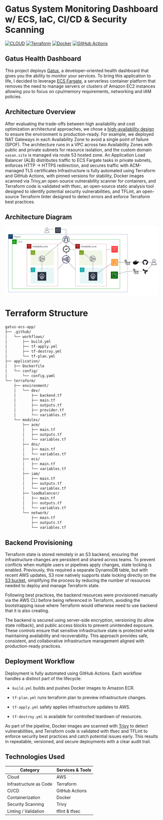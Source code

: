 # Gatus System Monitoring Dashboard w/ ECS, IaC, CI/CD & Security Scanning

[![CLOUD](https://custom-icon-badges.demolab.com/badge/Cloud-%23FF9900?logo=aws&logoColor=BLACK)](#)
[![Terraform](https://img.shields.io/badge/Terraform-844FBA?logo=terraform&logoColor=black)](#)
[![Docker](https://img.shields.io/badge/Docker-2496ED?logo=docker&logoColor=black)](#)
[![GitHub Actions](https://img.shields.io/badge/GitHub_Actions-c1121f?logo=github-actions&logoColor=black)](#)

## Gatus Health Dashboard

This project deploys [Gatus](https://github.com/TwiN/gatus), a developer-oriented health dashboard that gives you the ability to monitor your services. To bring this application to life, I decided to leverage [ECS Fargate](https://docs.aws.amazon.com/AmazonECS/latest/developerguide/AWS_Fargate.html), a serverless container platform that removes the need to manage servers or clusters of Amazon EC2 instances allowing you to focus on cpu/memory requirements, networking and IAM policies.

## Architecture Overview

After evaluating the trade-offs between high availability  and cost optimization architectural approaches, we chose a [high-availability design](https://aws.amazon.com/blogs/networking-and-content-delivery/using-nat-gateways-with-multiple-amazon-vpcs-at-scale/) to ensure the environment is production-ready. For example, we deployed NAT Gateways in each Availability Zone to avoid a single point of failure (SPOF). The architecture runs in a VPC across two Availability Zones with public and private subnets for resource isolation, and the custom domain `xasan.site` is managed via route 53 hosted zone. An Application Load Balancer (ALB) distributes traffic to ECS Fargate tasks in private subnets, enforces HTTP → HTTPS redirection, and secures traffic with ACM-managed TLS certificates Infrastructure is fully automated using Terraform and GitHub Actions, with pinned versions for stability, Docker images scanned via Trivy,an open-source vulnerability scanner for containers, and Terraform code is validated with tfsec, an open-source static analysis tool designed to identify potential security vulnerabilities, and TFLint, an open-source Terraform linter designed to detect errors and enforce Terraform best practices.

## Architecture Diagram

![image](./images/architecture.png)

# Terraform Structure

```
gatus-ecs-app/
├── .github/
│   └── workflows/
│       ├── build.yml
│       ├── tf-apply.yml
│       ├── tf-destroy.yml
│       └── tf-plan.yml
├── application/
│   ├── Dockerfile
│   └── config/
│       └── config.yaml
└── terraform/
    ├── environment/
    │   └── dev/
    │       ├── backend.tf
    │       ├── main.tf
    │       ├── outputs.tf
    │       ├── provider.tf
    │       └── variables.tf
    └── modules/
        ├── acm/
        │   ├── main.tf
        │   ├── outputs.tf
        │   └── variables.tf
        ├── dns/
        │   ├── main.tf
        │   └── variables.tf
        ├── ecs/
        │   ├── main.tf
        │   └── variables.tf
        ├── iam/
        │   ├── main.tf
        │   ├── outputs.tf
        │   └── variables.tf
        ├── loadbalancer/
        │   ├── main.tf
        │   ├── outputs.tf
        │   └── variables.tf
        └── network/
            ├── main.tf
            ├── outputs.tf
            └── variables.tf
```

## Backend Provisioning

Terraform state is stored remotely in an S3 backend, ensuring that infrastructure changes are persistent and shared across teams. To prevent conflicts when multiple users or pipelines apply changes, state locking is enabled. Previously, this required a separate DynamoDB table, but with recent AWS updates, S3 now natively supports state locking directly on the [S3 bucket](https://docs.aws.amazon.com/prescriptive-guidance/latest/terraform-aws-provider-best-practices/backend.html?utm_source=chatgpt.com), simplifying the process by reducing the number of resources needed to deploy and manage Terraform state.

Following best practices, the backend resources were provisioned manually via the AWS CLI before being referenced in Terraform, avoiding the bootstrapping issue where Terraform would otherwise need to use backend that it is also creating.

The backend is secured using server-side encryption, versioning (to allow state rollback), and public access blocks to prevent unintended exposure. These controls ensure that sensitive infrastructure state is protected while maintaining availability and recoverability. This approach provides safe, consistent, and collaborative infrastructure management aligned with production-ready practices.

## Deployment Workflow

Deployment is fully automated using GitHub Actions. Each workflow handles a distinct part of the lifecycle:

- `build.yml` builds and pushes Docker images to Amazon ECR.

- `tf-plan.yml` runs terraform plan to preview infrastructure changes.

- `tf-apply.yml` safely applies infrastructure updates to AWS.

- `tf-destroy.yml` is available for controlled teardown of resources.

As part of the pipeline, Docker images are scanned with [Trivy](https://trivy.dev/latest/docs/) to detect vulnerabilities, and Terraform code is validated with tfsec and TFLint to enforce security best practices and catch potential issues early. This results in repeatable, versioned, and secure deployments with a clear audit trail.


## Technologies Used

| Category               | Services & Tools|
|------------------------|-----------------|
| Cloud                  | AWS             |
| Infrastructure as Code | Terraform       |
| CI/CD                  | GitHub Actions  |
| Containerization       | Docker          |
| Security Scanning      | Trivy           |
| Linting / Validation   | tflint & tfsec  |